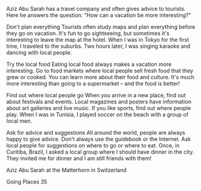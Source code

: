 Aziz Abu Sarah has a travel company and often gives advice to tourists. Here he answers the question: "How can a vacation be more interesting?"

Don't plan everything
Tourists often study maps and plan everything before they go on vacation. It's fun to go sightseeing, but sometimes it's interesting to leave the map at the hotel. When I was in Tokyo for the first time, I traveled to the suburbs. Two hours later, I was singing karaoke and dancing with local people.

Try the local food
Eating local food always makes a vacation more interesting. Go to food markets where local people sell fresh food that they grew or cooked. You can learn more about their food and culture. It's much more interesting than going to a supermarket – and the food is better!

Find out where local people go
When you arrive in a new place, find out about festivals and events. Local magazines and posters have information about art galleries and live music. If you like sports, find out where people play. When I was in Tunisia, I played soccer on the beach with a group of local men.

Ask for advice and suggestions
All around the world, people are always happy to give advice. Don't always use the guidebook or the Internet. Ask local people for suggestions on where to go or where to eat. Once, in Curitiba, Brazil, I asked a local group where I should have dinner in the city. They invited me for dinner and I am still friends with them!

Aziz Abu Sarah at the Matterhorn in Switzerland

Going Places 35
